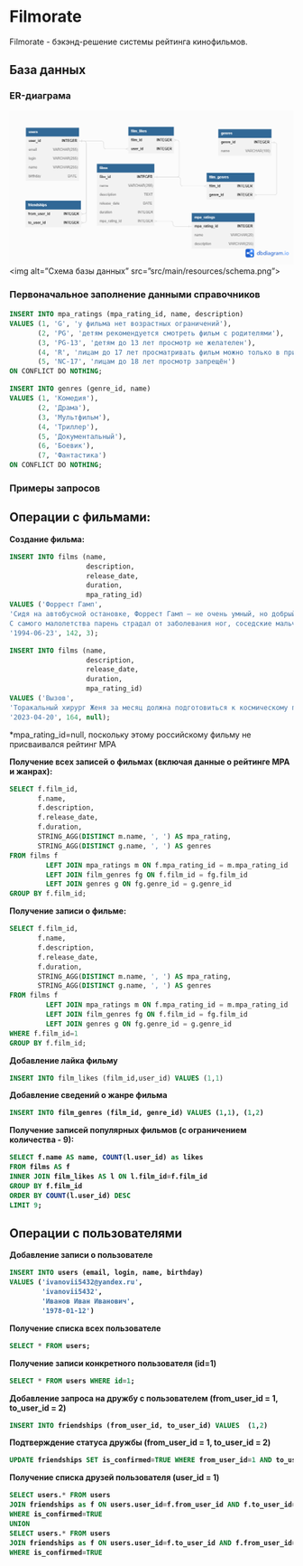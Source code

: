 # Filmorate
Filmorate - бэкэнд-решение системы рейтинга кинофильмов.

## База данных

### ER-диаграма
![ER diagram](src/main/resources/schema.png)
<img alt=”Схема базы данных” src=”src/main/resources/schema.png”>

### Первоначальное заполнение данными справочников

```SQL
INSERT INTO mpa_ratings (mpa_rating_id, name, description) 
VALUES (1, 'G', 'у фильма нет возрастных ограничений'),
       (2, 'PG', 'детям рекомендуется смотреть фильм с родителями'),
       (3, 'PG-13', 'детям до 13 лет просмотр не желателен'),
       (4, 'R', 'лицам до 17 лет просматривать фильм можно только в присутствии взрослого'),
       (5, 'NC-17', 'лицам до 18 лет просмотр запрещён')
ON CONFLICT DO NOTHING;
```

```SQL
INSERT INTO genres (genre_id, name) 
VALUES (1, 'Комедия'),
       (2, 'Драма'),
       (3, 'Мультфильм'),
       (4, 'Триллер'),
       (5, 'Документальный'),
       (6, 'Боевик'),
	   (7, 'Фантастика')
ON CONFLICT DO NOTHING;
```

### Примеры запросов

<h2>Операции с фильмами:</h2>

<b>Создание фильма:</b>

```SQL
INSERT INTO films (name,
                   description,
                   release_date,
                   duration,
                   mpa_rating_id)
VALUES ('Форрест Гамп', 
'Сидя на автобусной остановке, Форрест Гамп — не очень умный, но добрый и открытый парень — рассказывает случайным встречным историю своей необыкновенной жизни.
С самого малолетства парень страдал от заболевания ног, соседские мальчишки дразнили его, но в один прекрасный день Форрест открыл в себе невероятные способности к бегу. Подруга детства Дженни всегда его поддерживала и защищала, но вскоре дороги их разошлись...', 
'1994-06-23', 142, 3);
```

```SQL
INSERT INTO films (name,
                   description,
                   release_date,
                   duration,
                   mpa_rating_id)
VALUES ('Вызов', 
'Торакальный хирург Женя за месяц должна подготовиться к космическому полету, чтобы отправиться на МКС и спасти заболевшего космонавта. Ей придётся преодолеть неуверенность и страхи, а также провести сложнейшую операцию в условиях невесомости, от которой зависят шансы космонавта вернуться на Землю живым.', 
'2023-04-20', 164, null);
```

*mpa_rating_id=null, поскольку этому российскому фильму не присваивался рейтинг MPA

<b>Получение всех записей о фильмах (включая данные о рейтинге MPA и жанрах):</b>

```SQL
SELECT f.film_id,
       f.name,
       f.description,
       f.release_date,
       f.duration,
       STRING_AGG(DISTINCT m.name, ', ') AS mpa_rating,
       STRING_AGG(DISTINCT g.name, ', ') AS genres
FROM films f
         LEFT JOIN mpa_ratings m ON f.mpa_rating_id = m.mpa_rating_id
         LEFT JOIN film_genres fg ON f.film_id = fg.film_id
         LEFT JOIN genres g ON fg.genre_id = g.genre_id
GROUP BY f.film_id;
```

<b>Получение записи о фильме:</b>

```SQL
SELECT f.film_id,
       f.name,
       f.description,
       f.release_date,
       f.duration,
       STRING_AGG(DISTINCT m.name, ', ') AS mpa_rating,
       STRING_AGG(DISTINCT g.name, ', ') AS genres
FROM films f
         LEFT JOIN mpa_ratings m ON f.mpa_rating_id = m.mpa_rating_id
         LEFT JOIN film_genres fg ON f.film_id = fg.film_id
         LEFT JOIN genres g ON fg.genre_id = g.genre_id
WHERE f.film_id=1		 
GROUP BY f.film_id;
```

<b>Добавление лайка фильму</b>

```SQL
INSERT INTO film_likes (film_id,user_id) VALUES (1,1)
```

<b>Добавление сведений о жанре фильма

```SQL
INSERT INTO film_genres (film_id, genre_id) VALUES (1,1), (1,2)
```

<b>Получение записей популярных фильмов (с ограничением количества - 9):</b>

```SQL
SELECT f.name AS name, COUNT(l.user_id) as likes
FROM films AS f
INNER JOIN film_likes AS l ON l.film_id=f.film_id
GROUP BY f.film_id
ORDER BY COUNT(l.user_id) DESC
LIMIT 9;
```

<h2>Операции с пользователями</h2>

<b>Добавление записи о пользователе</b>

```SQL
INSERT INTO users (email, login, name, birthday)  
VALUES ('ivanovii5432@yandex.ru', 
		'ivanovii5432', 
		'Иванов Иван Иванович', 
		'1978-01-12')
```

<b>Получение списка всех пользователе</b>

```SQL
SELECT * FROM users;
```

<b>Получение записи конкретного пользователя (id=1)</b>

```SQL
SELECT * FROM users WHERE id=1;
```

<b>Добавление запроса на дружбу с пользователем (from_user_id = 1, to_user_id = 2)</b>

```SQL
INSERT INTO friendships (from_user_id, to_user_id) VALUES  (1,2)
```

<b>Подтверждение статуса дружбы (from_user_id = 1, to_user_id = 2)</b>

```SQL
UPDATE friendships SET is_confirmed=TRUE WHERE from_user_id=1 AND to_user_id=2
```

<b>Получение списка друзей пользователя (user_id = 1)</b>

```SQL
SELECT users.* FROM users
JOIN friendships as f ON users.user_id=f.from_user_id AND f.to_user_id=1
WHERE is_confirmed=TRUE
UNION
SELECT users.* FROM users
JOIN friendships as f ON users.user_id=f.to_user_id AND f.from_user_id=1
WHERE is_confirmed=TRUE
```